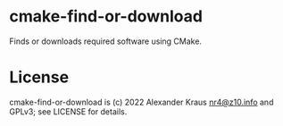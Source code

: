 # cmake-find-or-download
Finds or downloads required software using CMake.

# License
cmake-find-or-download is (c) 2022 Alexander Kraus <nr4@z10.info> and GPLv3; see LICENSE for details.
